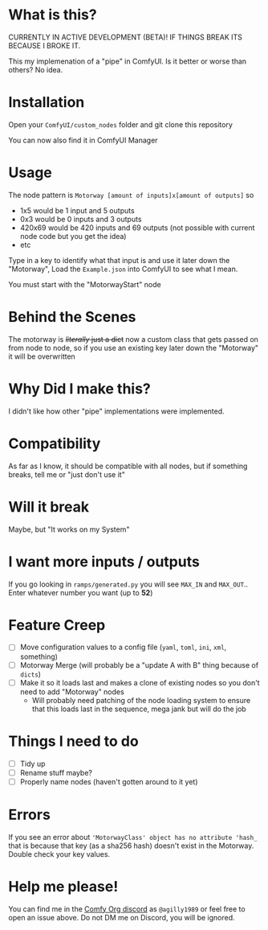 # What is this?

CURRENTLY IN ACTIVE DEVELOPMENT (BETA)! IF THINGS BREAK ITS BECAUSE I BROKE IT.

This my implemenation of a "pipe" in ComfyUI. Is it better or worse than others? No idea.

# Installation
Open your `ComfyUI/custom_nodes` folder and git clone this repository

You can now also find it in ComfyUI Manager

# Usage
The node pattern is `Motorway [amount of inputs]x[amount of outputs]` so
* 1x5 would be 1 input and 5 outputs
* 0x3 would be 0 inputs and 3 outputs
* 420x69 would be 420 inputs and 69 outputs (not possible with current node code but you get the idea)
* etc

Type in a key to identify what that input is and use it later down the "Motorway", Load the `Example.json` into ComfyUI to see what I mean.

You must start with the "MotorwayStart" node

# Behind the Scenes
The motorway is ~~*literally* just a dict~~ now a custom class that gets passed on from node to node, so if you use an existing key later down the "Motorway" it will be overwritten

# Why Did I make this?
I didn't like how other "pipe" implementations were implemented.

# Compatibility

As far as I know, it should be compatible with all nodes, but if something breaks, tell me or "just don't use it"

# Will it break

Maybe, but "It works on my System"

# I want more inputs / outputs

If you go looking in `ramps/generated.py` you will see `MAX_IN` and `MAX_OUT`.. Enter whatever number you want (up to __52__)

# Feature Creep
* [ ] Move configuration values to a config file (`yaml`, `toml`, `ini`, `xml`, something)
* [ ] Motorway Merge (will probably be a "update A with B" thing because of `dicts`)
* [ ] Make it so it loads last and makes a clone of existing nodes so you don't need to add "Motorway" nodes
  * Will probably need patching of the node loading system to ensure that this loads last in the sequence, mega jank but will do the job

# Things I need to do
* [ ] Tidy up
* [ ] Rename stuff maybe?
* [ ] Properly name nodes (haven't gotten around to it yet)

# Errors
If you see an error about `'MotorwayClass' object has no attribute 'hash_` that is because that key (as a sha256 hash) doesn't exist in the Motorway. Double check your key values.

# Help me please!

You can find me in the [Comfy Org discord](https://discord.com/invite/comfyorg) as `@agilly1989` or feel free to open an issue above. Do not DM me on Discord, you will be ignored.
